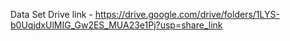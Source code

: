 Data Set Drive link -  https://drive.google.com/drive/folders/1LYS-b0UqjdxUlMIG_Gw2ES_MUA23e1Pj?usp=share_link
